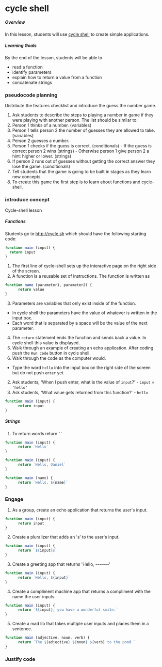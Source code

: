 # cycle shell

##### Overview
In this lesson, students will use [cycle shell](http://cycle.sh) to create simple applications.

##### Learning Goals
By the end of the lesson, students will be able to
  - read a function
  - identify parameters
  - explain how to return a value from a function
  - concatenate strings

### pseudocode planning
Distribute the features checklist and introduce the guess the number game.

1. Ask students to describe the steps to playing a number in game if they were playing with another person. The list should be similar to:
  1. Person 1 thinks of a number. (variables)
  2. Person 1 tells person 2 the number of guesses they are allowed to take. (variables)
  3. Person 2 guesses a number.
  4. Person 1 checks if the guess is correct. (conditionals)
    - If the guess is correct person 2 wins (strings)
    - Otherwise person 1 give person 2 a hint: higher or lower. (strings)
  5. If person 2 runs out of guesses without getting the correct answer they lose the game. (conditionals)
2. Tell students that the game is going to be built in stages as they learn new concepts.
3. To create this game the first step is to learn about functions and cycle-shell.

### introduce concept
Cycle-shell lesson

##### Functions

Students go to http://cycle.sh which should have the following starting code:
```js
function main (input) {
  return input
}
```
1. The first line of cycle-shell sets up the interactive page on the right side of the screen.
2. A function is a reusable set of instructions. The function is written as
```js
function name (parameter1, parameter2) {
      return value
}
```
3. Parameters are variables that only exist inside of the function.
  - In cycle shell the parameters have the value of whatever is written in the input box.
  - Each word that is separated by a space will be the value of the next parameter.
4. The `return` statement ends the function and sends back a value. In cycle shell this value is displayed.
5. Walk through an example of creating an echo application. After coding push the `Run Code` button in cycle shell.
6. Walk through the code as the computer would.
  - Type the word `hello` into the input box on the right side of the screen but do not push `enter` yet.
  2. Ask students, 'When I push enter, what is the value of `input`?'
    - `input` = `'hello'`
  3. Ask students, 'What value gets returned from this function?'
    - `hello`


```js
function main (input) {
      return input
}
```

##### Strings

1. To return words return ` `` `
```js
function main (input) {
      return `Hello`
}
```
```js
function main (input) {
      return `Hello, Daniel`
}
```
```js
function main (name) {
      return `Hello, ${name}`
}
```

### Engage

1. As a group, create an echo application that returns the user's input.
```js
function main (input) {
      return input
}
```
2. Create a pluralizer that adds an 's' to the user's input.
```js
function main (input) {
      return `${input}s`
}
```
3. Create a greeting app that returns 'Hello, -------'
```js
function main (input) {
      return `Hello, ${input}`
}
```
4. Create a compliment machine app that returns a compliment with the name the user inputs.
```js
function main (input) {
      return `${input}, you have a wonderful smile.`
}
```
5. Create a mad lib that takes multiple user inputs and places them in a sentence.
```js
function main (adjective, noun, verb) {
      return `The ${adjective} ${noun} ${verb} to the pond.`
}
```

### Justify code
